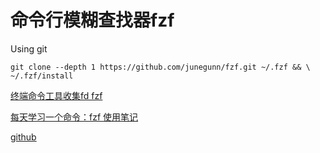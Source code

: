 # 命令行模糊查找器fzf



Using git

```shell
git clone --depth 1 https://github.com/junegunn/fzf.git ~/.fzf && \
~/.fzf/install
```



[终端命令工具收集fd fzf](https://www.cnblogs.com/hongdada/p/14071281.html)


[每天学习一个命令：fzf 使用笔记](https://einverne.github.io/post/2019/08/fzf-usage.html)


[github](https://github.com/junegunn/fzf)